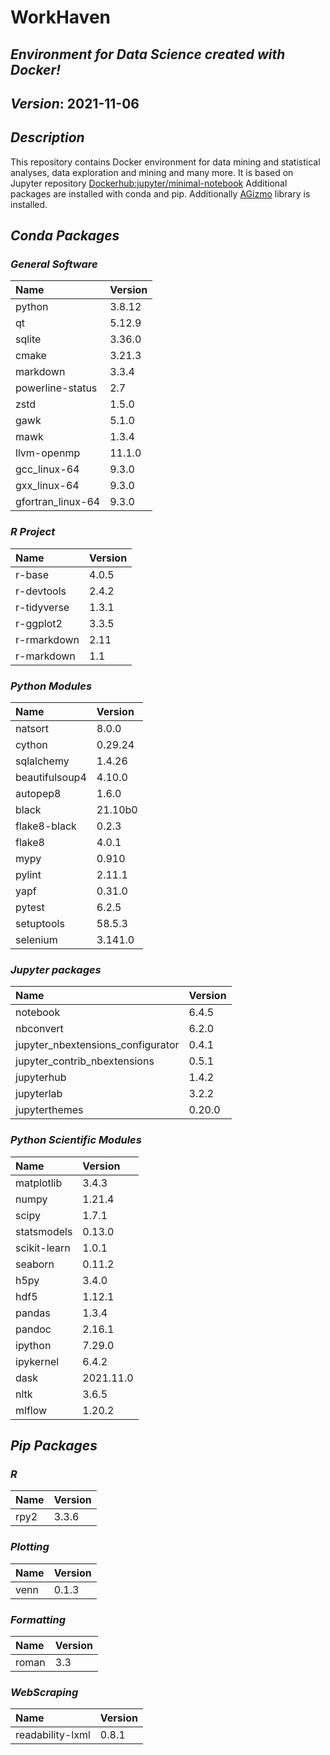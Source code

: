 
# WorkHaven

## _Environment for Data Science created with Docker!_

## _Version_: 2021-11-06

## _Description_

This repository contains Docker environment for data mining and statistical analyses, data exploration and mining and many more. It is based on Jupyter
repository
 [Dockerhub:jupyter/minimal-notebook](https://hub.docker.com/r/jupyter/minimal-notebook/)
Additional packages are installed with conda and pip.
Additionally [AGizmo](https://github.com/grzadr/agizmo) library is installed.

## _Conda Packages_

### _General Software_

|      Name      |     Version     |
|:---------------|:----------------|
|python|3.8.12|
|qt|5.12.9|
|sqlite|3.36.0|
|cmake|3.21.3|
|markdown|3.3.4|
|powerline-status|2.7|
|zstd|1.5.0|
|gawk|5.1.0|
|mawk|1.3.4|
|llvm-openmp|11.1.0|
|gcc_linux-64|9.3.0|
|gxx_linux-64|9.3.0|
|gfortran_linux-64|9.3.0|

### _R Project_

|      Name      |     Version     |
|:---------------|:----------------|
|r-base|4.0.5|
|r-devtools|2.4.2|
|r-tidyverse|1.3.1|
|r-ggplot2|3.3.5|
|r-rmarkdown|2.11|
|r-markdown|1.1|

### _Python Modules_

|      Name      |     Version     |
|:---------------|:----------------|
|natsort|8.0.0|
|cython|0.29.24|
|sqlalchemy|1.4.26|
|beautifulsoup4|4.10.0|
|autopep8|1.6.0|
|black|21.10b0|
|flake8-black|0.2.3|
|flake8|4.0.1|
|mypy|0.910|
|pylint|2.11.1|
|yapf|0.31.0|
|pytest|6.2.5|
|setuptools|58.5.3|
|selenium|3.141.0|

### _Jupyter packages_

|      Name      |     Version     |
|:---------------|:----------------|
|notebook|6.4.5|
|nbconvert|6.2.0|
|jupyter_nbextensions_configurator|0.4.1|
|jupyter_contrib_nbextensions|0.5.1|
|jupyterhub|1.4.2|
|jupyterlab|3.2.2|
|jupyterthemes|0.20.0|

### _Python Scientific Modules_

|      Name      |     Version     |
|:---------------|:----------------|
|matplotlib|3.4.3|
|numpy|1.21.4|
|scipy|1.7.1|
|statsmodels|0.13.0|
|scikit-learn|1.0.1|
|seaborn|0.11.2|
|h5py|3.4.0|
|hdf5|1.12.1|
|pandas|1.3.4|
|pandoc|2.16.1|
|ipython|7.29.0|
|ipykernel|6.4.2|
|dask|2021.11.0|
|nltk|3.6.5|
|mlflow|1.20.2|

## _Pip Packages_

### _R_

|      Name      |     Version     |
|:---------------|:----------------|
|rpy2|3.3.6|

### _Plotting_

|      Name      |     Version     |
|:---------------|:----------------|
|venn|0.1.3|

### _Formatting_

|      Name      |     Version     |
|:---------------|:----------------|
|roman|3.3|

### _WebScraping_

|      Name      |     Version     |
|:---------------|:----------------|
|readability-lxml|0.8.1|

